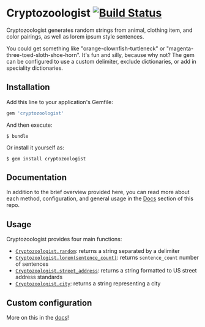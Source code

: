 # Cryptozoologist [![Build Status](https://travis-ci.org/feministy/cryptozoologist.svg?branch=master)](https://travis-ci.org/feministy/cryptozoologist)

Cryptozoologist generates random strings from animal, clothing item, and color pairings, as well as lorem ipsum style sentences. 

You could get something like "orange-clownfish-turtleneck" or "magenta-three-toed-sloth-shoe-horn". It's fun and silly, because why not? The gem can be configured to use a custom delimiter, exclude dictionaries, or add in speciality dictionaries.

## Installation

Add this line to your application's Gemfile:

```ruby
gem 'cryptozoologist'
```

And then execute:

    $ bundle

Or install it yourself as:

    $ gem install cryptozoologist

## Documentation

In addition to the brief overview provided here, you can read more about each method, configuration, and general usage in the [Docs](/docs) section of this repo.

## Usage

Cryptozoologist provides four main functions:

* [`Cryptozoologist.random`](docs/random.md): returns a string separated by a delimiter
* [`Cryptozoologist.lorem(sentence_count)`](docs/lorem.md): returns `sentence_count` number of sentences
* [`Cryptozoologist.street_address`](docs/street_address.md): returns a string formatted to US street address standards
* [`Cryptozoologist.city`](docs/city.md): returns a string representing a city 

## Custom configuration

More on this in the [docs](docs/config.md)!
